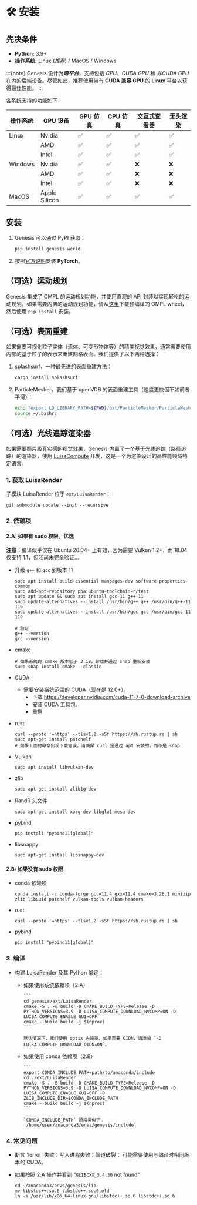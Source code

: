 # 🛠️ 安装

## 先决条件

* **Python**: 3.9+
* **操作系统**: Linux (*推荐*) / MacOS / Windows

:::{note}
Genesis 设计为***跨平台***，支持包括 *CPU*、*CUDA GPU* 和 *非CUDA GPU* 在内的后端设备。尽管如此，推荐使用带有 **CUDA 兼容 GPU** 的 **Linux** 平台以获得最佳性能。
:::

各系统支持的功能如下：
<div style="text-align: center;">

| 操作系统  | GPU 设备        | GPU 仿真 | CPU 仿真 | 交互式查看器 | 无头渲染 |
| ------- | ----------------- | -------- | -------- | ------------ | -------- |
| Linux   | Nvidia            | ✅       | ✅       | ✅           | ✅       |
|         | AMD               | ✅       | ✅       | ✅           | ✅       |
|         | Intel             | ✅       | ✅       | ✅           | ✅       |
| Windows | Nvidia            | ✅       | ✅       | ❌           | ❌       |
|         | AMD               | ✅       | ✅       | ❌           | ❌       |
|         | Intel             | ✅       | ✅       | ❌           | ❌       |
| MacOS   | Apple Silicon     | ✅       | ✅       | ✅           | ✅       |

</div>

## 安装

1. Genesis 可以通过 PyPI 获取：

    ```bash
    pip install genesis-world
    ```

2. 按照[官方说明](https://pytorch.org/get-started/locally/)安装 **PyTorch**。

## （可选）运动规划

Genesis 集成了 OMPL 的运动规划功能，并使用直观的 API 封装以实现轻松的运动规划。如果需要内置的运动规划功能，请从[这里](https://github.com/ompl/ompl/releases/tag/prerelease)下载预编译的 OMPL wheel，然后使用 `pip install` 安装。

## （可选）表面重建

如果需要可视化粒子实体（流体、可变形物体等）的精美视觉效果，通常需要使用内部的基于粒子的表示来重建网格表面。我们提供了以下两种选择：

1. [splashsurf](https://github.com/InteractiveComputerGraphics/splashsurf)，一种最先进的表面重建方法：

    ```bash
    cargo install splashsurf
    ```

2. ParticleMesher，我们基于 openVDB 的表面重建工具（速度更快但不如前者平滑）：

    ```bash
    echo "export LD_LIBRARY_PATH=${PWD}/ext/ParticleMesher/ParticleMesherPy:$LD_LIBRARY_PATH" >> ~/.bashrc
    source ~/.bashrc
    ```

## （可选）光线追踪渲染器

如果需要照片级真实感的视觉效果，Genesis 内置了一个基于光线追踪（路径追踪）的渲染器，使用 [LuisaCompute](https://github.com/LuisaGroup/LuisaCompute) 开发，这是一个为渲染设计的高性能领域特定语言。

### 1. 获取 LuisaRender

子模块 LuisaRender 位于 `ext/LuisaRender`：

```
git submodule update --init --recursive
```

### 2. 依赖项

#### 2.A: 如果有 sudo 权限。优选

**注意**：编译似乎仅在 Ubuntu 20.04+ 上有效，因为需要 Vulkan 1.2+，而 18.04 仅支持 1.1，但我尚未完全验证...

* 升级 `g++` 和 `gcc` 到版本 11

    ```
    sudo apt install build-essential manpages-dev software-properties-common
    sudo add-apt-repository ppa:ubuntu-toolchain-r/test
    sudo apt update && sudo apt install gcc-11 g++-11
    sudo update-alternatives --install /usr/bin/g++ g++ /usr/bin/g++-11 110
    sudo update-alternatives --install /usr/bin/gcc gcc /usr/bin/gcc-11 110

    # 验证
    g++ --version
    gcc --version
    ```

* cmake

    ```
    # 如果系统的 cmake 版本低于 3.18，卸载并通过 snap 重新安装
    sudo snap install cmake --classic
    ```

* CUDA
  * 需要安装系统范围的 CUDA（现在是 12.0+）。
    * 下载 <https://developer.nvidia.com/cuda-11-7-0-download-archive>
    * 安装 CUDA 工具包。
    * 重启

* rust

    ```
    curl --proto '=https' --tlsv1.2 -sSf https://sh.rustup.rs | sh
    sudo apt-get install patchelf
    # 如果上面的命令出现下载错误，请确保 curl 是通过 apt 安装的，而不是 snap
    ```

* Vulkan

    ```
    sudo apt install libvulkan-dev
    ```

* zlib

    ```
    sudo apt-get install zlib1g-dev
    ```

* RandR 头文件

    ```
    sudo apt-get install xorg-dev libglu1-mesa-dev
    ```

* pybind

    ```
    pip install "pybind11[global]"
    ```

* libsnappy

    ```
    sudo apt-get install libsnappy-dev
    ```

#### 2.B: 如果没有 sudo 权限

* conda 依赖项

    ```
    conda install -c conda-forge gcc=11.4 gxx=11.4 cmake=3.26.1 minizip zlib libuuid patchelf vulkan-tools vulkan-headers
    ```

* rust

    ```
    curl --proto '=https' --tlsv1.2 -sSf https://sh.rustup.rs | sh
    ```

* pybind

    ```
    pip install "pybind11[global]"
    ```

### 3. 编译

* 构建 LuisaRender 及其 Python 绑定：
  * 如果使用系统依赖项（2.A）

        ```
        cd genesis/ext/LuisaRender
        cmake -S . -B build -D CMAKE_BUILD_TYPE=Release -D PYTHON_VERSIONS=3.9 -D LUISA_COMPUTE_DOWNLOAD_NVCOMP=ON -D LUISA_COMPUTE_ENABLE_GUI=OFF 
        cmake --build build -j $(nproc)
        ```

        默认情况下，我们使用 optix 去噪器。如果需要 OIDN，请添加 `-D LUISA_COMPUTE_DOWNLOAD_OIDN=ON`。
  * 如果使用 conda 依赖项（2.B）

        ```
        export CONDA_INCLUDE_PATH=path/to/anaconda/include
        cd ./ext/LuisaRender
        cmake -S . -B build -D CMAKE_BUILD_TYPE=Release -D PYTHON_VERSIONS=3.9 -D LUISA_COMPUTE_DOWNLOAD_NVCOMP=ON -D LUISA_COMPUTE_ENABLE_GUI=OFF -D ZLIB_INCLUDE_DIR=$CONDA_INCLUDE_PATH
        cmake --build build -j $(nproc)
        ```

        `CONDA_INCLUDE_PATH` 通常类似于：`/home/user/anaconda3/envs/genesis/include`

### 4. 常见问题

* 断言 'lerror’ 失败：写入进程失败：管道破裂：
  可能需要使用与编译时相同版本的 CUDA。

* 如果按照 2.A 操作并看到 "`GLIBCXX_3.4.30` not found"

    ```
    cd ~/anaconda3/envs/genesis/lib
    mv libstdc++.so.6 libstdc++.so.6.old
    ln -s /usr/lib/x86_64-linux-gnu/libstdc++.so.6 libstdc++.so.6
    ```

